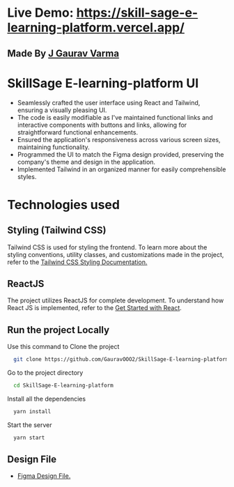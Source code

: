 
# Live Demo: https://skill-sage-e-learning-platform.vercel.app/

## Made By [J Gaurav Varma](https://www.linkedin.com/in/gaurav-varm-oo21/)

# SkillSage E-learning-platform UI

- Seamlessly crafted the user interface using React and Tailwind, ensuring a visually pleasing UI.
- The code is easily modifiable as I've maintained functional links and interactive components with buttons and links, allowing for straightforward functional enhancements.
- Ensured the application's responsiveness across various screen sizes, maintaining functionality.
- Programmed the UI to match the Figma design provided, preserving the company's theme and design in the application.
- Implemented Tailwind in an organized manner for easily comprehensible styles.



# Technologies used

## Styling (Tailwind CSS)

Tailwind CSS is used for styling the frontend. To learn more about the styling conventions, utility classes, and customizations made in the project, refer to the [Tailwind CSS Styling Documentation.](https://tailwindcss.com/)


## ReactJS
The project utilizes ReactJS for complete development. To understand how React JS is implemented, refer to the [Get Started with React](https://create-react-app.dev/docs/getting-started/).

## Run the project Locally

Use this command to Clone the project

```bash
  git clone https://github.com/GauravOOO2/SkillSage-E-learning-platform.git
```

Go to the project directory

```bash
  cd SkillSage-E-learning-platform
```

Install all the dependencies

```bash
  yarn install
```

Start the server

```bash
  yarn start
```

## Design File
- [Figma Design File.](https://www.figma.com/design/Aj8hzPAAd25ViQ9GQGlZzI/Untitled-(Copy)?node-id=1-109&t=snul8eZPmTHmPecT-0)

